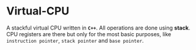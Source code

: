 # Virtual-CPU
A stackful virtual CPU written in **`C++`**. All operations are done using **stack**.
CPU registers are there but only for the most basic purposes, like `instruction pointer`, `stack pointer` and `base pointer`.
